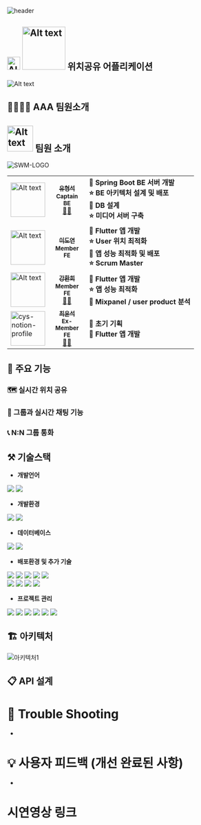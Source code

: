 ![header](https://capsule-render.vercel.app/api?type=waving&color=auto&height=300&section=header&text=SWM'14_AAA&fontSize=90)

<h2><img src="https://user-images.githubusercontent.com/26702430/264970518-76df11c7-86ea-48aa-a7de-845926d13122.png" alt="Alt text" width="30px" /> <img src="https://user-images.githubusercontent.com/26702430/264970737-a7c21a72-80a7-47a2-8d44-58d89bcee38b.png" alt="Alt text" width="100px" /> 위치공유 어플리케이션</h2>

![Alt text](https://user-images.githubusercontent.com/26702430/264970574-5998c5fe-ea7c-4b1b-b3cb-d392fd11992b.png)

## 👨‍👩‍👦‍👦 AAA 팀원소개
<h2><img src="https://github.com/SWM-AAA/frontend_flutter/assets/26702430/ca9b0469-3f90-4baf-a077-f138b8223d6b" alt="Alt text" width="60px" />  팀원 소개</h2>

![SWM-LOGO](https://github.com/SWM-AAA/.github/assets/26702430/aeb20f61-b01d-4fc8-8300-841fed4f1991)

  <table>
  <tr>
  <td style="width: 50px;"><img src="https://user-images.githubusercontent.com/26702430/264988953-741d2e52-a7ce-4221-b6d6-e410f785efbe.png" alt="Alt text" width="80px" /> </td>
    <td align="center" style="width: 70px;">
      <a href="https://github.com/Carrotww">
        <sub><b>유형석</b></sub></a><br />
        <sub><b>Captain</b></sub></a><br />
        <sub><b>BE</b></sub></a><br />
        <a href="https://github.com/Carrotww">🙍‍♂️</a>
    </td>
    <td><div><strong>🌟 Spring Boot BE 서버 개발</strong></div><div><strong>⭐ BE 아키텍처 설계 및 배포</strong></div><div><strong>🌟 DB 설계</strong></div><div><strong>⭐ 미디어 서버 구축</strong></div></td>
  </tr>
  <tr>
  <td style="width: 50px;"><img src="https://user-images.githubusercontent.com/26702430/264983024-34d1d51e-532c-4a55-9a79-520c912e4d6a.png" alt="Alt text" width="80px" /> </td>
  <td align="center" >
      <a href="https://github.com/hexaspace">
      <sub><b> 이도연</b></sub></a><br/>
        <sub><b>Member</b></sub></a><br/>
        <sub><b>FE</b></sub></a><br/>
        </a>
    </td>
      <td><div><strong>🌟 Flutter 앱 개발</div><div><strong>⭐ User 위치 최적화</div></div><div><strong>🌟 앱 성능 최적화 및 배포</div><div><strong>⭐ Scrum Master</div></td>
  </tr>
  <tr>
  <td><img src="https://github.com/SWM-AAA/frontend_flutter/assets/26702430/ec44614f-9eb8-4eba-b3d9-677ca27b49bf.png" alt="Alt text" width="80px" /> </td>
  <td align="center">
      <a href="https://github.com/jihyun-cho-0">
        <sub><b>강환희</b></sub></a><br />
        <sub><b>Member</b></sub></a><br />
        <sub><b>FE</b></sub></a><br />
        <a href="https://github.com/KKanghh">🙍‍♂️</a>
    </td>
      <td><div><strong>🌟 Flutter 앱 개발</div></div><div><strong>⭐ 앱 성능 최적화</div><div><strong>🌟 Mixpanel / user product 분석</div></td>
  </tr>
  <tr>
  <td>  <img width="80" alt="cys-notion-profile" src="https://github.com/SWM-AAA/.github/assets/26702430/6a0fbf85-bd08-4870-b336-1e3b7570ba79">
  </td>
  <td align="center">
      <a href="https://github.com/nakevin96">
        <sub><b>최윤석</b></sub></a><br />
        <sub><b>Ex-Member</b></sub></a><br />
        <sub><b>FE</b></sub></a><br />
      <a href="https://github.com/nakevin96">🙍‍♂️</a>
    </td>
  <td><div><strong>🌟 초기 기획</div><div><strong>🌟 Flutter 앱 개발</div></td>
  </tr>
  </table>
    
    
    
  </tr>
</table>

## 📌 주요 기능

### 🗺️ 실시간 위치 공유

### 💬 그룹과 실시간 채팅 기능

### 📞 N:N 그룹 통화

## ⚒ 기술스택

- **개발언어**
<div>
  <img src="https://img.shields.io/badge/java-007396?style=for-the-badge&logo=java&logoColor=white">
  <img src="https://img.shields.io/badge/dart-0175C2?style=for-the-badge&logo=dart&logoColor=white">

</div>

- **개발환경**
<div>
  <img src="https://img.shields.io/badge/springboot-6DB33F?style=for-the-badge&logo=spring-boot&logoColor=white">
  <img src="https://img.shields.io/badge/Flutter-02569B?style=for-the-badge&logo=Flutter&logoColor=white">

</div>

- **데이터베이스**
<div>
  <img src="https://img.shields.io/badge/PostgreSQL-4169E1?style=for-the-badge&logo=PostgreSQL&logoColor=white">
  <img src="https://img.shields.io/badge/postgis-336791?style=for-the-badge&logo=postgis&logoColor=white">
</div>

- **배포환경 및 추가 기술**
<div>
<img src="https://img.shields.io/badge/docker-2496ED?style=for-the-badge&logo=docker&logoColor=white">
<img src="https://img.shields.io/badge/s3-56A8E2?style=for-the-badge&logo=amazon-s3&logoColor=white">
<img src="https://img.shields.io/badge/aws-232F3E?style=for-the-badge&logo=amazon-aws&logoColor=white">
<img src="https://img.shields.io/badge/aws_alb-232F3E?style=for-the-badge&logo=amazon-aws&logoColor=white">
<img src="https://img.shields.io/badge/kafka-231F20?style=for-the-badge&logo=apache-kafka&logoColor=white">
</div>

<div>
<img src="https://img.shields.io/badge/nginx-009639?style=for-the-badge&logo=nginx&logoColor=white">
<img src="https://img.shields.io/badge/ec2-232F3E?style=for-the-badge&logo=amazon-ec2&logoColor=white">
<img src="https://img.shields.io/badge/redis-DC382D?style=for-the-badge&logo=redis&logoColor=white">
<img src="https://img.shields.io/badge/elasticsearch-005571?style=for-the-badge&logo=elasticsearch&logoColor=white">

</div>

- **프로젝트 관리**
<div>
  <img src="https://img.shields.io/badge/git-F05032?style=for-the-badge&logo=git&logoColor=white">
  <img src="https://img.shields.io/badge/jira-0052CC?style=for-the-badge&logo=jira&logoColor=white">
  <img src="https://img.shields.io/badge/confluence-172B4D?style=for-the-badge&logo=confluence&logoColor=white">
  <img src="https://img.shields.io/badge/jenkins-D24939?style=for-the-badge&logo=jenkins&logoColor=white">
  <img src="https://img.shields.io/badge/Notion-000000?style=for-the-badge&logo=Notion&logoColor=white">
  <img src="https://img.shields.io/badge/discord-5865F2?style=for-the-badge&logo=discord&logoColor=white">
</div>

## 🏗️ 아키텍처

![아키텍처1](https://github.com/SWM-AAA/.github/assets/104682050/5cac71e9-157e-44b7-b431-006516adf2b4)

## 📋 API 설계

# 🏹 Trouble Shooting

-

# 💡 사용자 피드백 (개선 완료된 사항)

-

# 시연영상 링크
